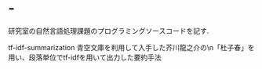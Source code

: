 # -
研究室の自然言語処理課題のプログラミングソースコードを記す.

tf-idf-summarization
青空文庫を利用して入手した芥川龍之介の\n「杜子春」を用い、段落単位でtf-idfを用いて出力した要約手法
